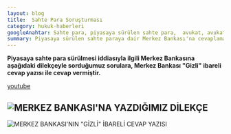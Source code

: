 ```yaml
---
layout: blog
title:  Sahte Para Soruşturması
category: hukuk-haberleri
googleAnahtar: Sahte para, piyasaya sürülen sahte para,  avukat, avukat baran doğan
summary: Piyasaya sürülen sahte paraya dair Merkez Bankası'na cevaplaması istemiyle sorulara sorulmuş, Merkez Bankası, 'Gizli' ibareli cevap yazısı ile cevaplamıştır.
---
```


**Piyasaya sahte para sürülmesi iddiasıyla ilgili Merkez Bankasına aşağıdaki dilekçeyle sorduğumuz sorulara, Merkez Bankası "Gizli" ibareli cevap yazısı ile cevap vermiştir.**


[youtube](https://youtu.be/NmzWqCctOx8)


![MERKEZ BANKASI'NA YAZDIĞIMIZ DİLEKÇE](http://i.hizliresim.com/kgrWyW.jpg "MERKEZ BANKASI'NA YAZDIĞIMIZ DİLEKÇE")
---

![**MERKEZ BANKASI'NIN "GİZLİ" İBARELİ CEVAP YAZISI**](http://i.hizliresim.com/j2JWRG.jpg "MERKEZ BANKASI'NIN CEVABI")

